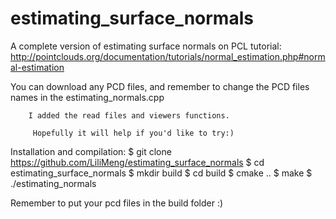 estimating_surface_normals
==========================
   A complete version of estimating surface normals on PCL tutorial: http://pointclouds.org/documentation/tutorials/normal_estimation.php#normal-estimation
   
   You can download any PCD files, and remember to change the PCD files names in the estimating_normals.cpp
   
   
        I added the read files and viewers functions.

         Hopefully it will help if you'd like to try:) 
   Installation and compilation:
   $ git clone https://github.com/LiliMeng/estimating_surface_normals
   $ cd estimating_surface_normals 
   $ mkdir build
   $ cd build
   $ cmake ..
   $ make
   $ ./estimating_normals 
   
   Remember to put your pcd files in the build folder :) 

